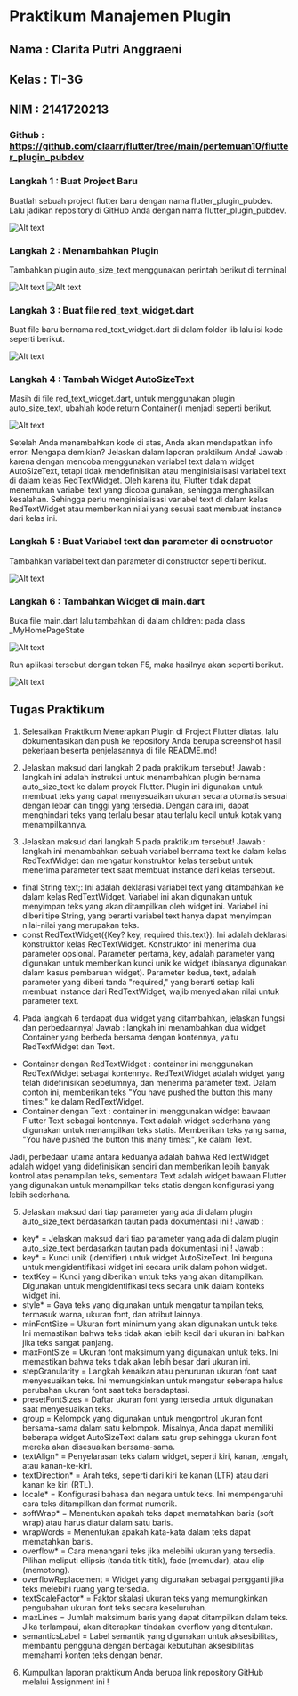 # Praktikum Manajemen Plugin
## Nama : Clarita Putri Anggraeni
## Kelas : TI-3G
## NIM : 2141720213
### Github : https://github.com/claarr/flutter/tree/main/pertemuan10/flutter_plugin_pubdev

### Langkah 1 : Buat Project Baru
Buatlah sebuah project flutter baru dengan nama flutter_plugin_pubdev. Lalu jadikan repository di GitHub Anda dengan nama flutter_plugin_pubdev.

![Alt text](image.png)

### Langkah 2 : Menambahkan Plugin
Tambahkan plugin auto_size_text menggunakan perintah berikut di terminal

![Alt text](image-2.png)
![Alt text](image-1.png)

### Langkah 3 : Buat file red_text_widget.dart
Buat file baru bernama red_text_widget.dart di dalam folder lib lalu isi kode seperti berikut.

![Alt text](image-3.png)

### Langkah 4 : Tambah Widget AutoSizeText
Masih di file red_text_widget.dart, untuk menggunakan plugin auto_size_text, ubahlah kode return Container() menjadi seperti berikut.

![Alt text](image-4.png)

Setelah Anda menambahkan kode di atas, Anda akan mendapatkan info error. Mengapa demikian? Jelaskan dalam laporan praktikum Anda!
Jawab : karena dengan mencoba menggunakan variabel text dalam widget AutoSizeText, tetapi tidak mendefinisikan atau menginisialisasi variabel text di dalam kelas RedTextWidget. Oleh karena itu, Flutter tidak dapat menemukan variabel text yang dicoba gunakan, sehingga menghasilkan kesalahan. Sehingga perlu menginisialisasi variabel text di dalam kelas RedTextWidget atau memberikan nilai yang sesuai saat membuat instance dari kelas ini.

### Langkah 5 : Buat Variabel text dan parameter di constructor
Tambahkan variabel text dan parameter di constructor seperti berikut.

![Alt text](image-5.png)

### Langkah 6 : Tambahkan Widget di main.dart
Buka file main.dart lalu tambahkan di dalam children: pada class _MyHomePageState

![Alt text](image-6.png)

Run aplikasi tersebut dengan tekan F5, maka hasilnya akan seperti berikut.

![Alt text](image-7.png)

## Tugas Praktikum
1. Selesaikan Praktikum Menerapkan Plugin di Project Flutter diatas, lalu dokumentasikan dan push ke repository Anda berupa screenshot hasil pekerjaan beserta penjelasannya di file README.md!

2. Jelaskan maksud dari langkah 2 pada praktikum tersebut!
Jawab : langkah ini adalah instruksi untuk menambahkan plugin bernama auto_size_text ke dalam proyek Flutter. Plugin ini digunakan untuk membuat teks yang dapat menyesuaikan ukuran secara otomatis sesuai dengan lebar dan tinggi yang tersedia. Dengan cara ini, dapat menghindari teks yang terlalu besar atau terlalu kecil untuk kotak yang menampilkannya.

3. Jelaskan maksud dari langkah 5 pada praktikum tersebut!
Jawab : langkah ini menambahkan sebuah variabel bernama text ke dalam kelas RedTextWidget dan mengatur konstruktor kelas tersebut untuk menerima parameter text saat membuat instance dari kelas tersebut.
- final String text;: Ini adalah deklarasi variabel text yang ditambahkan ke dalam kelas RedTextWidget. Variabel ini akan digunakan untuk menyimpan teks yang akan ditampilkan oleh widget ini. Variabel ini diberi tipe String, yang berarti variabel text hanya dapat menyimpan nilai-nilai yang merupakan teks.
- const RedTextWidget({Key? key, required this.text}): Ini adalah deklarasi konstruktor kelas RedTextWidget. Konstruktor ini menerima dua parameter opsional. Parameter pertama, key, adalah parameter yang digunakan untuk memberikan kunci unik ke widget (biasanya digunakan dalam kasus pembaruan widget). Parameter kedua, text, adalah parameter yang diberi tanda "required," yang berarti setiap kali membuat instance dari RedTextWidget, wajib menyediakan nilai untuk parameter text.

4. Pada langkah 6 terdapat dua widget yang ditambahkan, jelaskan fungsi dan perbedaannya!
Jawab : langkah ini menambahkan dua widget Container yang berbeda bersama dengan kontennya, yaitu RedTextWidget dan Text. 
- Container dengan RedTextWidget : container ini menggunakan RedTextWidget sebagai kontennya. RedTextWidget adalah widget yang telah didefinisikan sebelumnya, dan menerima parameter text. Dalam contoh ini, memberikan teks "You have pushed the button this many times:" ke dalam RedTextWidget.
- Container dengan Text : container ini menggunakan widget bawaan Flutter Text sebagai kontennya. Text adalah widget sederhana yang digunakan untuk menampilkan teks statis. Memberikan teks yang sama, "You have pushed the button this many times:", ke dalam Text.

Jadi, perbedaan utama antara keduanya adalah bahwa RedTextWidget adalah widget yang didefinisikan sendiri dan memberikan lebih banyak kontrol atas penampilan teks, sementara Text adalah widget bawaan Flutter yang digunakan untuk menampilkan teks statis dengan konfigurasi yang lebih sederhana.

5. Jelaskan maksud dari tiap parameter yang ada di dalam plugin auto_size_text berdasarkan tautan pada dokumentasi ini !
Jawab : 
- key* = Jelaskan maksud dari tiap parameter yang ada di dalam plugin auto_size_text berdasarkan tautan pada dokumentasi ini !
Jawab : 
- key* =  Kunci unik (identifier) untuk widget AutoSizeText. Ini berguna untuk mengidentifikasi widget ini secara unik dalam pohon widget.
- textKey = Kunci yang diberikan untuk teks yang akan ditampilkan. Digunakan untuk mengidentifikasi teks secara unik dalam konteks widget ini.
- style* = Gaya teks yang digunakan untuk mengatur tampilan teks, termasuk warna, ukuran font, dan atribut lainnya.
- minFontSize = Ukuran font minimum yang akan digunakan untuk teks. Ini memastikan bahwa teks tidak akan lebih kecil dari ukuran ini bahkan jika teks sangat panjang.
- maxFontSize = Ukuran font maksimum yang digunakan untuk teks. Ini memastikan bahwa teks tidak akan lebih besar dari ukuran ini.
- stepGranularity =  Langkah kenaikan atau penurunan ukuran font saat menyesuaikan teks. Ini memungkinkan untuk mengatur seberapa halus perubahan ukuran font saat teks beradaptasi.
- presetFontSizes = Daftar ukuran font yang tersedia untuk digunakan saat menyesuaikan teks.
- group = Kelompok yang digunakan untuk mengontrol ukuran font bersama-sama dalam satu kelompok. Misalnya, Anda dapat memiliki beberapa widget AutoSizeText dalam satu grup sehingga ukuran font mereka akan disesuaikan bersama-sama.
- textAlign* = Penyelarasan teks dalam widget, seperti kiri, kanan, tengah, atau kanan-ke-kiri.
- textDirection* = Arah teks, seperti dari kiri ke kanan (LTR) atau dari kanan ke kiri (RTL).
- locale* = Konfigurasi bahasa dan negara untuk teks. Ini mempengaruhi cara teks ditampilkan dan format numerik.
- softWrap* = Menentukan apakah teks dapat mematahkan baris (soft wrap) atau harus diatur dalam satu baris.
- wrapWords = Menentukan apakah kata-kata dalam teks dapat mematahkan baris.
- overflow* = Cara menangani teks jika melebihi ukuran yang tersedia. Pilihan meliputi ellipsis (tanda titik-titik), fade (memudar), atau clip (memotong).
- overflowReplacement = Widget yang digunakan sebagai pengganti jika teks melebihi ruang yang tersedia.
- textScaleFactor* = Faktor skalasi ukuran teks yang memungkinkan pengubahan ukuran font teks secara keseluruhan.
- maxLines = Jumlah maksimum baris yang dapat ditampilkan dalam teks. Jika terlampaui, akan diterapkan tindakan overflow yang ditentukan.
- semanticsLabel =  Label semantik yang digunakan untuk aksesibilitas, membantu pengguna dengan berbagai kebutuhan aksesibilitas memahami konten teks dengan benar.

6. Kumpulkan laporan praktikum Anda berupa link repository GitHub melalui Assignment ini !
